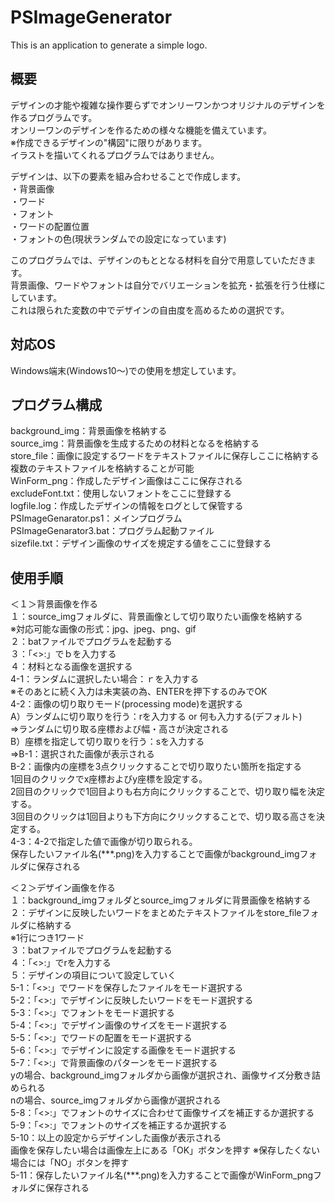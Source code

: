 # PSImageGenerator
This is an application to generate a simple logo.

## 概要
デザインの才能や複雑な操作要らずでオンリーワンかつオリジナルのデザインを作るプログラムです。  
オンリーワンのデザインを作るための様々な機能を備えています。  
※作成できるデザインの"構図"に限りがあります。  
  イラストを描いてくれるプログラムではありません。  

デザインは、以下の要素を組み合わせることで作成します。  
・背景画像  
・ワード  
・フォント  
・ワードの配置位置  
・フォントの色(現状ランダムでの設定になっています)  

このプログラムでは、デザインのもととなる材料を自分で用意していただきます。  
背景画像、ワードやフォントは自分でバリエーションを拡充・拡張を行う仕様にしています。  
これは限られた変数の中でデザインの自由度を高めるための選択です。  

## 対応OS
Windows端末(Windows10～)での使用を想定しています。  

## プログラム構成
  background_img：背景画像を格納する  
  source_img：背景画像を生成するための材料となるを格納する  
  store_file：画像に設定するワードをテキストファイルに保存しここに格納する  
              複数のテキストファイルを格納することが可能  
  WinForm_png：作成したデザイン画像はここに保存される  
  excludeFont.txt：使用しないフォントをここに登録する  
  logfile.log：作成したデザインの情報をログとして保管する  
  PSImageGenarator.ps1：メインプログラム  
  PSImageGenarator3.bat：プログラム起動ファイル  
  sizefile.txt：デザイン画像のサイズを規定する値をここに登録する  

## 使用手順
＜１＞背景画像を作る  
１：source_imgフォルダに、背景画像として切り取りたい画像を格納する  
  ※対応可能な画像の形式：jpg、jpeg、png、gif  
２：batファイルでプログラムを起動する  
３：「<<MODE SELECT>>:」でｂを入力する  
４：材料となる画像を選択する  
  4-1：ランダムに選択したい場合：ｒを入力する  
    ※そのあとに続く入力は未実装の為、ENTERを押下するのみでOK  
  4-2：画像の切り取りモード(processing mode)を選択する  
    A）ランダムに切り取りを行う：rを入力する or 何も入力する(デフォルト)  
       ⇒ランダムに切り取る座標および幅・高さが決定される  
    B）座標を指定して切り取りを行う：sを入力する  
       ⇒B-1：選択された画像が表示される  
         B-2：画像内の座標を3点クリックすることで切り取りたい箇所を指定する  
              1回目のクリックでx座標およびy座標を設定する。  
              2回目のクリックで1回目よりも右方向にクリックすることで、切り取り幅を決定する。  
              3回目のクリックは1回目よりも下方向にクリックすることで、切り取る高さを決定する。  
  4-3：4-2で指定した値で画像が切り取られる。  
       保存したいファイル名(***.png)を入力することで画像がbackground_imgフォルダに保存される  

＜２＞デザイン画像を作る  
１：background_imgフォルダとsource_imgフォルダに背景画像を格納する  
２：デザインに反映したいワードをまとめたテキストファイルをstore_fileフォルダに格納する  
    ※1行につき1ワード  
３：batファイルでプログラムを起動する  
４：「<<MODE SELECT>>:」でrを入力する  
５：デザインの項目について設定していく  
  5-1：「<<STORE FILE>>:」でワードを保存したファイルをモード選択する  
  5-2：「<<WORD>>:」でデザインに反映したいワードをモード選択する  
  5-3：「<<FONT MODE>>:」でフォントをモード選択する  
  5-4：「<<LABEL SIZE>>:」でデザイン画像のサイズをモード選択する  
  5-5：「<<TextAlign>>:」でワードの配置をモード選択する  
  5-6：「<<IMAGE MODE>>:」でデザインに設定する画像をモード選択する  
  5-7：「<<IMAGE PATTERN>>:」で背景画像のパターンをモード選択する  
        yの場合、background_imgフォルダから画像が選択され、画像サイズ分敷き詰められる  
        nの場合、source_imgフォルダから画像が選択される  
  5-8：「<<LABEL AUTOSIZE>>:」でフォントのサイズに合わせて画像サイズを補正するか選択する  
  5-9：「<<FONT AUTOSIZE>>:」でフォントのサイズを補正するか選択する  
  5-10：以上の設定からデザインした画像が表示される  
        画像を保存したい場合は画像左上にある「OK」ボタンを押す ※保存したくない場合には「NO」ボタンを押す  
  5-11：保存したいファイル名(***.png)を入力することで画像がWinForm_pngフォルダに保存される  
